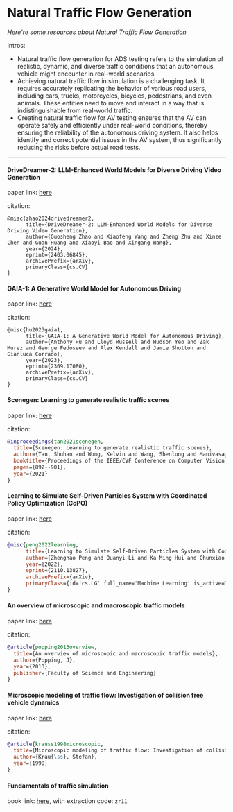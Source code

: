 # Natural Traffic Flow Generation

*Here're some resources about Natural Traffic Flow Generation*

Intros:

* Natural traffic flow generation for ADS testing refers to the simulation of realistic, dynamic, and diverse traffic conditions that an autonomous vehicle might encounter in real-world scenarios.
* Achieving natural traffic flow in simulation is a challenging task. It requires accurately replicating the behavior of various road users, including cars, trucks, motorcycles, bicycles, pedestrians, and even animals. These entities need to move and interact in a way that is indistinguishable from real-world traffic.
* Creating natural traffic flow for AV testing ensures that the AV can operate safely and efficiently under real-world conditions, thereby ensuring the reliability of the autonomous driving system. It also helps identify and correct potential issues in the AV system, thus significantly reducing the risks before actual road tests.

---

#### DriveDreamer-2: LLM-Enhanced World Models for Diverse Driving Video Generation

paper link: [here](https://arxiv.org/pdf/2403.06845)

citation:

```
@misc{zhao2024drivedreamer2,
      title={DriveDreamer-2: LLM-Enhanced World Models for Diverse Driving Video Generation}, 
      author={Guosheng Zhao and Xiaofeng Wang and Zheng Zhu and Xinze Chen and Guan Huang and Xiaoyi Bao and Xingang Wang},
      year={2024},
      eprint={2403.06845},
      archivePrefix={arXiv},
      primaryClass={cs.CV}
}
```

#### GAIA-1: A Generative World Model for Autonomous Driving

paper link: [here](https://arxiv.org/pdf/2309.17080)

citation:

```
@misc{hu2023gaia1,
      title={GAIA-1: A Generative World Model for Autonomous Driving}, 
      author={Anthony Hu and Lloyd Russell and Hudson Yeo and Zak Murez and George Fedoseev and Alex Kendall and Jamie Shotton and Gianluca Corrado},
      year={2023},
      eprint={2309.17080},
      archivePrefix={arXiv},
      primaryClass={cs.CV}
}
```

#### Scenegen: Learning to generate realistic traffic scenes

paper link: [here](https://openaccess.thecvf.com/content/CVPR2021/papers/Tan_SceneGen_Learning_To_Generate_Realistic_Traffic_Scenes_CVPR_2021_paper.pdf)

citation:

```bibtex
@inproceedings{tan2021scenegen,
  title={Scenegen: Learning to generate realistic traffic scenes},
  author={Tan, Shuhan and Wong, Kelvin and Wang, Shenlong and Manivasagam, Sivabalan and Ren, Mengye and Urtasun, Raquel},
  booktitle={Proceedings of the IEEE/CVF Conference on Computer Vision and Pattern Recognition},
  pages={892--901},
  year={2021}
}
```

#### Learning to Simulate Self-Driven Particles System with Coordinated Policy Optimization (CoPO)

paper link: [here](https://arxiv.org/pdf/2110.13827)

citation:

```bibtex
@misc{peng2022learning,
      title={Learning to Simulate Self-Driven Particles System with Coordinated Policy Optimization}, 
      author={Zhenghao Peng and Quanyi Li and Ka Ming Hui and Chunxiao Liu and Bolei Zhou},
      year={2022},
      eprint={2110.13827},
      archivePrefix={arXiv},
      primaryClass={id='cs.LG' full_name='Machine Learning' is_active=True alt_name=None in_archive='cs' is_general=False description='Papers on all aspects of machine learning research (supervised, unsupervised, reinforcement learning, bandit problems, and so on) including also robustness, explanation, fairness, and methodology. cs.LG is also an appropriate primary category for applications of machine learning methods.'}
}
```

#### An overview of microscopic and macroscopic traffic models

paper link: [here](https://fse.studenttheses.ub.rug.nl/11050/1/Bachelorproject.pdf)

citation:

```bibtex
@article{popping2013overview,
  title={An overview of microscopic and macroscopic traffic models},
  author={Popping, J},
  year={2013},
  publisher={Faculty of Science and Engineering}
}
```

#### Microscopic modeling of traffic flow: Investigation of collision free vehicle dynamics

paper link: [here](https://www.osti.gov/etdeweb/biblio/627062)

citation:

```bibtex
@article{krauss1998microscopic,
  title={Microscopic modeling of traffic flow: Investigation of collision free vehicle dynamics},
  author={Krau{\ss}, Stefan},
  year={1998}
}
```

#### Fundamentals of traffic simulation

book link: [here](https://pan.baidu.com/s/1EN5NR-mJgfQABQQ3rPLjiQ), with extraction code: `zr11`
